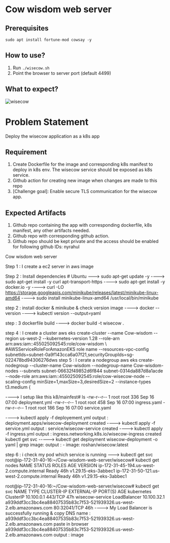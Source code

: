 # Cow wisdom web server

## Prerequisites

```
sudo apt install fortune-mod cowsay -y
```

## How to use?

1. Run `./wisecow.sh`
2. Point the browser to server port (default 4499)

## What to expect?
![wisecow](https://github.com/nyrahul/wisecow/assets/9133227/8d6bfde3-4a5a-480e-8d55-3fef60300d98)

# Problem Statement
Deploy the wisecow application as a k8s app

## Requirement
1. Create Dockerfile for the image and corresponding k8s manifest to deploy in k8s env. The wisecow service should be exposed as k8s service.
2. Github action for creating new image when changes are made to this repo
3. [Challenge goal]: Enable secure TLS communication for the wisecow app.

## Expected Artifacts
1. Github repo containing the app with corresponding dockerfile, k8s manifest, any other artifacts needed.
2. Github repo with corresponding github action.
3. Github repo should be kept private and the access should be enabled for following github IDs: nyrahul  





Cow wisdom web server

Step 1 : I create a ec2 server in aws image

Step 2 : Install dependencies # Ubuntu ---> sudo apt-get update -y ----> sudo apt-get install -y curl apt-transport-https ----> sudo apt-get install -y docker.io -y ----> curl -LO https://storage.googleapis.com/minikube/releases/latest/minikube-linux-amd64 ----> sudo install minikube-linux-amd64 /usr/local/bin/minikube

step 2 : install docker & minikube & check version image ----> docker --version ----> kubectl version --output=yaml

step : 3 dockerfile build ----> docker build -t wisecow .

step 4 : I create a cluster aws eks create-cluster
--name Cow-wisdom
--region us-west-2
--kubernetes-version 1.28
--role-arn arn:aws:iam::455025092545:role/cow-wisdom \ #AWSServiceRoleForAmazonEKS role name --resources-vpc-config subnetIds=subnet-0a9f143cca6a07f21,securityGroupIds=sg-022478bd94306276dws
step 5 : I cerate a nodegroup aws eks create-nodegroup
--cluster-name Cow-wisdom
--nodegroup-name Cow-wisdom-nodes
--subnets subnet-06632f49852d6f844 subnet-0314da887d8a1acde
--node-role arn:aws:iam::455025092545:role/cow-wisecow-node
--scaling-config minSize=1,maxSize=3,desiredSize=2
--instance-types t3.medium {

----> I setup like this k8/mainfest# ls -rw-r--r-- 1 root root 336 Sep 16 07:00 deployment.yml -rw-r--r-- 1 root root 458 Sep 16 07:00 ingress.yaml -rw-r--r-- 1 root root 186 Sep 16 07:00 service.yaml

----> kubectl apply -f deployement.yml output : deployment.apps/wisecow-deployment created 
----> kubectl apply -f service.yml output : service/wisecow-service created
 ----> kubectl apply -f ingress.yml output : ingress.networking.k8s.io/wisecow-ingress created kubectl get svc 
-----> kubectl get deployment wisecow-deployment -o yaml | grep image:  output :  - image: roshan/wisecow:latest
     
step 6 : i check my pod which service is running ---> kubectl get svc root@ip-172-31-40-16:~/Cow-wisdom-web-server/wisecow# kubectl get nodes NAME STATUS ROLES AGE VERSION ip-172-31-45-194.us-west-2.compute.internal Ready 46h v1.29.15-eks-3abbec1 ip-172-31-50-121.us-west-2.compute.internal Ready 46h v1.29.15-eks-3abbec1

root@ip-172-31-40-16:~/Cow-wisdom-web-server/wisecow# kubectl get svc
NAME              TYPE           CLUSTER-IP    EXTERNAL-IP                                                              PORT(S)        AGE
kubernetes        ClusterIP      10.100.0.1    <none>                                                                   443/TCP        47h
wisecow-service   LoadBalancer   10.100.32.1   a939ddf3cc3bc4ea88407535b83c7f53-521939326.us-west-2.elb.amazonaws.com   80:32041/TCP   46h
----> My Load Balancer is successfully running & copy DNS name : a939ddf3cc3bc4ea88407535b83c7f53-521939326.us-west-2.elb.amazonaws.com
paste in browser a939ddf3cc3bc4ea88407535b83c7f53-521939326.us-west-2.elb.amazonaws.com
output : image 



